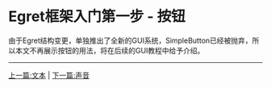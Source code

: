 Egret框架入门第一步 - 按钮
===============

由于Egret结构变更，单独推出了全新的GUI系统，SimpleButton已经被抛弃，所以本文不再展示按钮的用法，将在后续的GUI教程中给予介绍。

- - -

[上一篇:文本](https://github.com/NeoGuo/html5-documents/blob/master/egret/04-text.md)
| [下一篇:声音](https://github.com/NeoGuo/html5-documents/blob/master/egret/06-sound.md)
